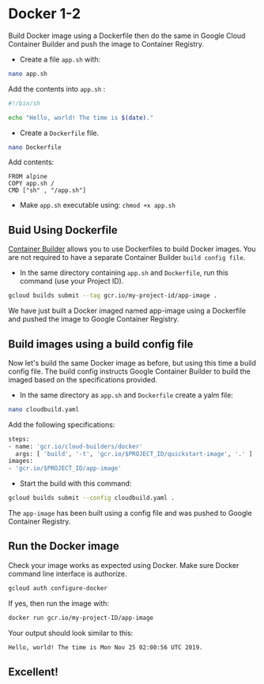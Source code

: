 # Docker 1-2

Build Docker image using a Dockerfile then do the same in Google Cloud Container Builder and push the image to Container Registry.

- Create a file `app.sh` with:

```.sh
nano app.sh 
```

Add the contents into `app.sh` :

```.sh
#!/bin/sh

echo "Hello, world! The time is $(date)."
```

- Create a `Dockerfile` file.

```.sh
nano Dockerfile
```

Add contents:
```
FROM alpine
COPY app.sh /
CMD ["sh" , "/app.sh"]
```

- Make `app.sh` executable using: `chmod +x app.sh`

## Buid Using Dockerfile

[Container Builder](https://cloud.google.com/cloud-build/docs/) allows you to use Dockerfiles to build Docker images. You are not required to have a separate Container Builder `build config file`.

- In the same directory containing `app.sh` and `Dockerfile`, run this command (use your Project ID).

```.sh
gcloud builds submit --tag gcr.io/my-project-id/app-image .
```

We have just built a Docker imaged named app-image using a Dockerfile and pushed the image to Google Container Registry.

## Build images using a build config file

Now let's build the same Docker image as before, but using this time a build config file. The build config instructs Google Container Builder to build the imaged based on the specifications provided.

- In the same directory as `app.sh` and `Dockerfile` create a yalm file:

```.sh
nano cloudbuild.yaml
```

Add the following specifications:

```.sh
steps:
- name: 'gcr.io/cloud-builders/docker'
  args: [ 'build', '-t', 'gcr.io/$PROJECT_ID/quickstart-image', '.' ]
images:
- 'gcr.io/$PROJECT_ID/app-image'
```

- Start the build with this command:

```.sh
gcloud builds submit --config cloudbuild.yaml .
```

The `app-image` has been built using a config file and was pushed to Google Container Registry.

## Run the Docker image

Check your image works as expected using Docker. Make sure Docker command line interface is authorize.

```.sh
gcloud auth configure-docker
```

If yes, then run the image with:

```.sh
docker run gcr.io/my-project-ID/app-image
```

Your output should look similar to this:

```.txt
Hello, world! The time is Mon Nov 25 02:00:56 UTC 2019.
```

## Excellent!
